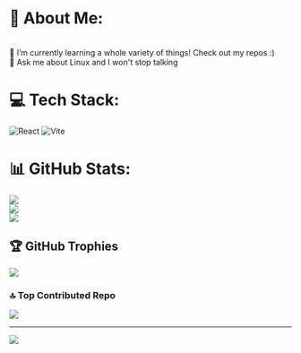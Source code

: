 # 💫 About Me:
<br>🌱 I’m currently learning a whole variety of things! Check out my repos :)<br>💬 Ask me about Linux and I won't stop talking<br>


# 💻 Tech Stack:
![React](https://img.shields.io/badge/react-%2320232a.svg?style=for-the-badge&logo=react&logoColor=%2361DAFB) ![Vite](https://img.shields.io/badge/vite-%23646CFF.svg?style=for-the-badge&logo=vite&logoColor=white)
# 📊 GitHub Stats:
![](https://github-readme-stats.vercel.app/api?username=halsschmerzen&theme=dark&hide_border=false&include_all_commits=false&count_private=false)<br/>
![](https://github-readme-streak-stats.herokuapp.com/?user=halsschmerzen&theme=dark&hide_border=false)<br/>
![](https://github-readme-stats.vercel.app/api/top-langs/?username=halsschmerzen&theme=dark&hide_border=false&include_all_commits=false&count_private=false&layout=compact)

## 🏆 GitHub Trophies
![](https://github-profile-trophy.vercel.app/?username=halsschmerzen&theme=radical&no-frame=false&no-bg=true&margin-w=4)

### 🔝 Top Contributed Repo
![](https://github-contributor-stats.vercel.app/api?username=halsschmerzen&limit=5&theme=dark&combine_all_yearly_contributions=true)

---
[![](https://visitcount.itsvg.in/api?id=halsschmerzen&icon=0&color=0)](https://visitcount.itsvg.in)

<!-- Proudly created with GPRM ( https://gprm.itsvg.in ) -->
